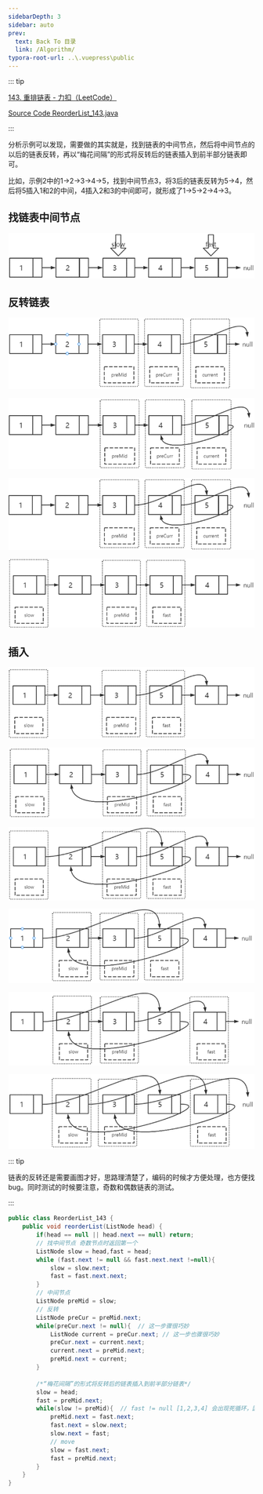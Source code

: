 ```yaml
---
sidebarDepth: 3
sidebar: auto
prev:
  text: Back To 目录
  link: /Algorithm/
typora-root-url: ..\.vuepress\public
---
```




::: tip

[143. 重排链表 - 力扣（LeetCode）](https://leetcode.cn/problems/reorder-list/)

[Source Code ReorderList_143.java](https://github.com/Q10Viking/learncode/blob/main/algorithm/src/main/java/org/hzz/linkedlist/ReorderList_143.java)

:::

分析示例可以发现，需要做的其实就是，找到链表的中间节点，然后将中间节点的以后的链表反转，再以“梅花间隔”的形式将反转后的链表插入到前半部分链表即可。

比如，示例2中的1->2->3->4->5，找到中间节点3，将3后的链表反转为5->4，然后将5插入1和2的中间，4插入2和3的中间即可，就形成了1->5->2->4->3。



## 找链表中间节点

![image-20220816035708230](/images/algorithm/image-20220816035708230.png)

## 反转链表

![image-20220816035545696](/images/algorithm/image-20220816035545696.png)

![image-20220816035554277](/images/algorithm/image-20220816035554277.png)

![image-20220816035607255](/images/algorithm/image-20220816035607255.png)

![image-20220816035619442](/images/algorithm/image-20220816035619442.png)

## 插入

![image-20220816035746972](/images/algorithm/image-20220816035746972.png)

![image-20220816035756003](/images/algorithm/image-20220816035756003.png)

![image-20220816035803938](/images/algorithm/image-20220816035803938.png)

![image-20220816035817572](/images/algorithm/image-20220816035817572.png)

![image-20220816035837877](/images/algorithm/image-20220816035837877.png)

![image-20220816035858718](/images/algorithm/image-20220816035858718.png)

::: tip

链表的反转还是需要画图才好，思路理清楚了，编码的时候才方便处理，也方便找bug。同时测试的时候要注意，奇数和偶数链表的测试。

:::

```java
public class ReorderList_143 {
    public void reorderList(ListNode head) {
        if(head == null || head.next == null) return;
        // 找中间节点 奇数节点时返回第一个
        ListNode slow = head,fast = head;
        while (fast.next != null && fast.next.next !=null){
            slow = slow.next;
            fast = fast.next.next;
        }
        // 中间节点
        ListNode preMid = slow;
        // 反转
        ListNode preCur = preMid.next;
        while(preCur.next != null){  // 这一步骤很巧妙
            ListNode current = preCur.next; // 这一步也骤很巧妙
            preCur.next = current.next;
            current.next = preMid.next;
            preMid.next = current;
        }

        /*“梅花间隔”的形式将反转后的链表插入到前半部分链表*/
        slow = head;
        fast = preMid.next;
        while(slow != preMid){  // fast != null [1,2,3,4] 会出现死循环，因为当slow=preMid的时候，fast用于不可能为空
            preMid.next = fast.next;
            fast.next = slow.next;
            slow.next = fast;
            // move
            slow = fast.next;
            fast = preMid.next;
        }
    }
}
```

